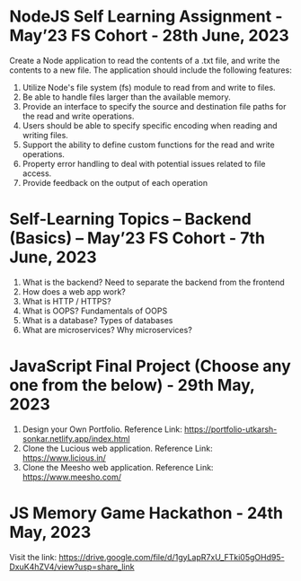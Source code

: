 # NodeJS Self Learning Assignment - May’23 FS Cohort - 28th June, 2023
Create a Node application to read the contents of a .txt file, and write the contents to a new file. The application should include the following features: 
1. Utilize Node's file system (fs) module to read from and write to files. 
2. Be able to handle files larger than the available memory. 
3. Provide an interface to specify the source and destination file paths for the read and write operations. 
4. Users should be able to specify specific encoding when reading and writing files. 
5. Support the ability to define custom functions for the read and write operations.
6. Property error handling to deal with potential issues related to file access.
7. Provide feedback on the output of each operation

# Self-Learning Topics – Backend (Basics) – May’23 FS Cohort - 7th June, 2023
1. What is the backend? Need to separate the backend from the frontend
2. How does a web app work? 
3. What is HTTP / HTTPS?
4. What is OOPS? Fundamentals of OOPS
5. What is a database? Types of databases
6. What are microservices? Why microservices?

# JavaScript Final Project (Choose any one from the below) - 29th May, 2023
1.	Design your Own Portfolio.
Reference Link: https://portfolio-utkarsh-sonkar.netlify.app/index.html
2.	Clone the Lucious web application.
Reference Link: https://www.licious.in/
3.	Clone the Meesho web application.
Reference Link: https://www.meesho.com/ 

# JS Memory Game Hackathon - 24th May, 2023
Visit the link: https://drive.google.com/file/d/1gyLapR7xU_FTki05gOHd95-DxuK4hZV4/view?usp=share_link
